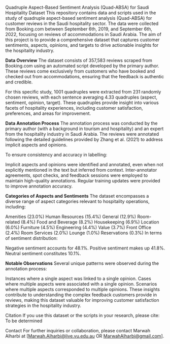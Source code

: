 Quadruple Aspect-Based Sentiment Analysis (Quad-ABSA) for Saudi Hospitality Dataset
This repository contains data and scripts used in the study of quadruple aspect-based sentiment analysis (Quad-ABSA) for customer reviews in the Saudi hospitality sector. The data were collected from Booking.com between September 6th, 2019, and September 6th, 2022, focusing on reviews of accommodations in Saudi Arabia. The aim of this project is to provide a comprehensive dataset that captures customer sentiments, aspects, opinions, and targets to drive actionable insights for the hospitality industry.

**Data Overview**
The dataset consists of 357,583 reviews scraped from Booking.com using an automated script developed by the primary author. These reviews come exclusively from customers who have booked and checked out from accommodations, ensuring that the feedback is authentic and credible.

For this specific study, 1001 quadruples were extracted from 231 randomly chosen reviews, with each sentence averaging 4.33 quadruples (aspect, sentiment, opinion, target). These quadruples provide insight into various facets of hospitality experiences, including customer satisfaction, preferences, and areas for improvement.

**Data Annotation Process**
The annotation process was conducted by the primary author (with a background in tourism and hospitality) and an expert from the hospitality industry in Saudi Arabia. The reviews were annotated following the detailed guidelines provided by Zhang et al. (2021) to address implicit aspects and opinions.

To ensure consistency and accuracy in labelling:

Implicit aspects and opinions were identified and annotated, even when not explicitly mentioned in the text but inferred from context.
Inter-annotator agreements, spot checks, and feedback sessions were employed to maintain high-quality annotations.
Regular training updates were provided to improve annotation accuracy.

**Categories of Aspects and Sentiments**
The dataset encompasses a diverse range of aspect categories relevant to hospitality operations, including:

Amenities (23.0%)
Human Resources (15.4%)
General (12.9%)
Room-related (8.4%)
Food and Beverage (8.2%)
Housekeeping (6.9%)
Location (6.0%)
Furniture (4.5%)
Engineering (4.4%)
Value (3.7%)
Front Office (2.4%)
Room Services (2.0%)
Lounge (1.0%)
Reservations (0.3%)
In terms of sentiment distribution:

Negative sentiment accounts for 48.1%.
Positive sentiment makes up 41.8%.
Neutral sentiment constitutes 10.1%.

**Notable Observations** 
Several unique patterns were observed during the annotation process:

Instances where a single aspect was linked to a single opinion.
Cases where multiple aspects were associated with a single opinion.
Scenarios where multiple aspects corresponded to multiple opinions.
These insights contribute to understanding the complex feedback customers provide in reviews, making this dataset valuable for improving customer satisfaction strategies in the hospitality industry.

Citation
If you use this dataset or the scripts in your research, please cite:
To be determined

Contact
For further inquiries or collaboration, please contact Marwah Alharbi at [Marwah.Alharbi@live.vu.edu.au OR MarwahAlharbi@gmail.com].

